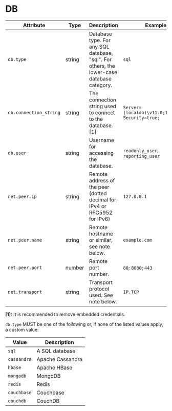 # DB

<!-- semconv db(tag=connection-level,remove_constraints) -->
| Attribute  | Type | Description  | Examples  | Required |
|---|---|---|---|---|
| `db.type` | string | Database type. For any SQL database, "sql". For others, the lower-case database category. | `sql` | Yes |
| `db.connection_string` | string | The connection string used to connect to the database. [1] | `Server=(localdb)\v11.0;Integrated Security=true;` | No |
| `db.user` | string | Username for accessing the database. | `readonly_user`; `reporting_user` | No |
| `net.peer.ip` | string | Remote address of the peer (dotted decimal for IPv4 or [RFC5952](https://tools.ietf.org/html/rfc5952) for IPv6) | `127.0.0.1` | No |
| `net.peer.name` | string | Remote hostname or similar, see note below. | `example.com` | No |
| `net.peer.port` | number | Remote port number. | `80`; `8080`; `443` | No |
| `net.transport` | string | Transport protocol used. See note below. | `IP.TCP` | No |

**[1]:** It is recommended to remove embedded credentials.

`db.type` MUST be one of the following or, if none of the listed values apply, a custom value:

| Value  | Description |
|---|---|
| `sql` | A SQL database |
| `cassandra` | Apache Cassandra |
| `hbase` | Apache HBase |
| `mongodb` | MongoDB |
| `redis` | Redis |
| `couchbase` | Couchbase |
| `couchdb` | CouchDB |
<!-- endsemconv -->
